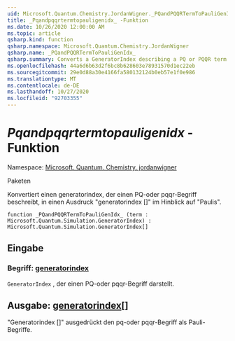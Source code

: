 ```yaml
---
uid: Microsoft.Quantum.Chemistry.JordanWigner._PQandPQQRTermToPauliGenIdx_
title: _Pqandpqqrtermtopauligenidx_ -Funktion
ms.date: 10/26/2020 12:00:00 AM
ms.topic: article
qsharp.kind: function
qsharp.namespace: Microsoft.Quantum.Chemistry.JordanWigner
qsharp.name: _PQandPQQRTermToPauliGenIdx_
qsharp.summary: Converts a GeneratorIndex describing a PQ or PQQR term to an expression 'GeneratorIndex[]' in terms of Paulis
ms.openlocfilehash: 44a6d6b63d2f6bc8b628603e78931570d1ec22eb
ms.sourcegitcommit: 29e0d88a30e4166fa580132124b0eb57e1f0e986
ms.translationtype: MT
ms.contentlocale: de-DE
ms.lasthandoff: 10/27/2020
ms.locfileid: "92703355"
---
```

# <a name="_pqandpqqrtermtopauligenidx_-function"></a>_Pqandpqqrtermtopauligenidx_ -Funktion

Namespace: [Microsoft. Quantum. Chemistry. jordanwigner](xref:Microsoft.Quantum.Chemistry.JordanWigner)

Paketen [](https://nuget.org/packages/)


Konvertiert einen generatorindex, der einen PQ-oder pqqr-Begriff beschreibt, in einen Ausdruck "generatorindex []" im Hinblick auf "Paulis".

```qsharp
function _PQandPQQRTermToPauliGenIdx_ (term : Microsoft.Quantum.Simulation.GeneratorIndex) : Microsoft.Quantum.Simulation.GeneratorIndex[]
```


## <a name="input"></a>Eingabe

### <a name="term--generatorindex"></a>Begriff: [generatorindex](xref:Microsoft.Quantum.Simulation.GeneratorIndex)

`GeneratorIndex` , der einen PQ-oder pqqr-Begriff darstellt.



## <a name="output--generatorindex"></a>Ausgabe: [generatorindex](xref:Microsoft.Quantum.Simulation.GeneratorIndex)[]

"Generatorindex []" ausgedrückt den pq-oder pqqr-Begriff als Pauli-Begriffe.